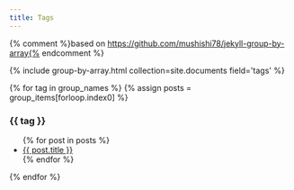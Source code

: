 ```yaml
---
title: Tags
---
```

{% comment %}based on https://github.com/mushishi78/jekyll-group-by-array{% endcomment %}

{% include group-by-array.html collection=site.documents field='tags' %}

{% for tag in group_names %}
{% assign posts = group_items[forloop.index0] %}

<h3 id="{{ tag }}">{{ tag }}</h3>
<ul>
    {% for post in posts %}
    <li>
        <a href='{{ site.baseurl }}{{ post.url }}'>{{ post.title }}</a>
    </li>
    {% endfor %}
</ul>
{% endfor %}